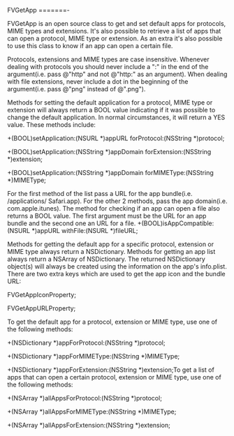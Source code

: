 FVGetApp
=======-

FVGetApp is an open source class to get and set default apps for protocols, MIME 
types and extensions. It's also possible to retrieve a list of apps that can open a 
protocol, MIME type or extension. As an extra it's also possible to use this class to know 
if an app can open a certain file.


Protocols, extensions and MIME types are case insensitive. Whenever dealing with 
protocols you should never include a ":" in the end of the argument(i.e. pass @"http" 
and not @"http:" as an argument). When dealing with file extensions, never include a 
dot in the beginning of the argument(i.e. pass @"png" instead of @".png").


Methods for setting the default application for a protocol, MIME type or extension will 
always return a BOOL value indicating if it was possible to change the default 
application. In normal circumstances, it will return a YES value. These methods include:


+(BOOL)setApplication:(NSURL *)appURL forProtocol:(NSString *)protocol;

+(BOOL)setApplication:(NSString *)appDomain forExtension:(NSString 
*)extension;

+(BOOL)setApplication:(NSString *)appDomain forMIMEType:(NSString 
*)MIMEType;

For the first method of the list pass a URL for the app bundle(i.e. /applications/
Safari.app). For the other 2 methods, pass the app domain(i.e. com.apple.itunes).
The method for checking if an app can open a file also returns a BOOL value. The first 
argument must be the URL for an app bundle and the second one an URL for a file.
+(BOOL)isAppCompatible:(NSURL *)appURL withFile:(NSURL *)fileURL;

Methods for getting the default app for a specific protocol, extension or MIME type 
always return a NSDictionary. Methods for getting an app list always return a NSArray of 
NSDictionary. The returned NSDictionary object(s) will always be created using the 
information on the app's info.plist. There are two extra keys which are used to get the 
app icon and the bundle URL:

FVGetAppIconProperty;

FVGetAppURLProperty;

To get the default app for a protocol, extension or MIME type, use one of the following 
methods:

+(NSDictionary *)appForProtocol:(NSString *)protocol;

+(NSDictionary *)appForMIMEType:(NSString *)MIMEType;

+(NSDictionary *)appForExtension:(NSString *)extension;To get a list of apps that can open a certain protocol, extension or MIME type, use one 
of the following methods:

+(NSArray *)allAppsForProtocol:(NSString *)protocol;

+(NSArray *)allAppsForMIMEType:(NSString *)MIMEType;

+(NSArray *)allAppsForExtension:(NSString *)extension;


